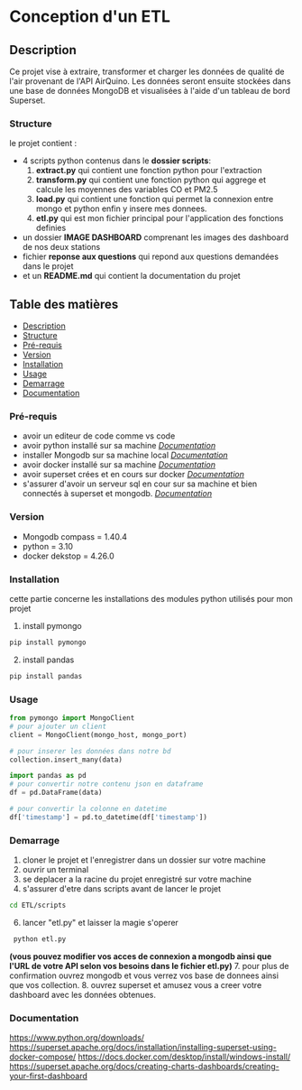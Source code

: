 # Conception d'un ETL

## Description

Ce projet vise à extraire, transformer et charger les données de qualité de l'air provenant de l'API AirQuino. Les données seront ensuite stockées dans une base de données MongoDB et visualisées à l'aide d'un tableau de bord Superset.

### Structure

le projet contient :

- 4 scripts python contenus dans le **dossier scripts**:
    1. **extract.py** qui contient une fonction python pour l'extraction
    2. **transform.py** qui contient une fonction python qui aggrege et calcule les moyennes des variables CO et PM2.5
    3. **load.py** qui contient une fonction qui permet la connexion entre mongo et python enfin y insere mes donnees.
    4. **etl.py** qui est mon fichier principal pour l'application des fonctions definies
- un dossier **IMAGE DASHBOARD** comprenant les images des dashboard de nos deux stations
- fichier **reponse aux questions** qui repond aux questions demandées dans le projet
- et un **README.md** qui contient la documentation du projet

## Table des matières

- [Description](#Description)
- [Structure ](#Structure)
- [Pré-requis](#Pré-requis)
- [Version](#Version)
- [Installation ](#Installation)
- [Usage](#Usage)
- [Demarrage](#Demarrage)
- [Documentation](#documentation)


### Pré-requis

- avoir un editeur de code comme vs code
- avoir python installé sur sa machine    _[Documentation](#documentation)_
- installer Mongodb sur sa machine local  _[Documentation](#documentation)_
- avoir docker installé sur sa machine    _[Documentation](#documentation)_
- avoir superset crées et en cours sur docker    _[Documentation](#documentation)_
- s'assurer d'avoir un serveur sql en cour sur sa machine et bien connectés à superset et mongodb.  _[Documentation](#documentation)_

### Version

- Mongodb compass = 1.40.4
- python = 3.10
- docker dekstop = 4.26.0

### Installation 
 cette partie concerne les installations des modules python utilisés pour mon projet

1. install pymongo

```bash
pip install pymongo
```
2. install pandas

```bash
pip install pandas
```

### Usage

```python
from pymongo import MongoClient
# pour ajouter un client 
client = MongoClient(mongo_host, mongo_port)

# pour inserer les données dans notre bd
collection.insert_many(data)
```

```python
import pandas as pd
# pour convertir notre contenu json en dataframe 
df = pd.DataFrame(data)

# pour convertir la colonne en datetime
df['timestamp'] = pd.to_datetime(df['timestamp'])
```

### Demarrage

1. cloner le projet et l'enregistrer dans un dossier sur votre machine
2. ouvrir un terminal
3. se deplacer a la racine du projet enregistré sur votre machine
4. s'assurer d'etre dans scripts avant de lancer le projet
 ```bash
cd ETL/scripts
```
6. lancer "etl.py" et laisser la magie s'operer
```bash
 python etl.py
```
**(vous pouvez modifier vos acces de connexion a mongodb ainsi que l'URL de votre API selon vos besoins dans le fichier etl.py)**
7. pour plus de confirmation ouvrez mongodb et vous verrez vos base de donnees ainsi que vos collection.
8. ouvrez superset et amusez vous a creer votre dashboard avec les données obtenues. 

### Documentation

https://www.python.org/downloads/
https://superset.apache.org/docs/installation/installing-superset-using-docker-compose/
https://docs.docker.com/desktop/install/windows-install/
https://superset.apache.org/docs/creating-charts-dashboards/creating-your-first-dashboard
